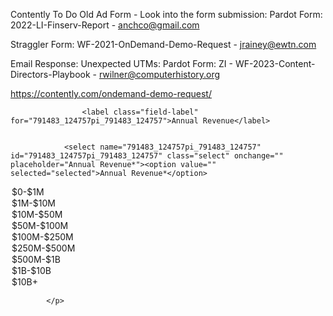 Contently To Do
Old Ad Form - Look into the form submission:
	Pardot Form: 2022-LI-Finserv-Report - anchco@gmail.com

Straggler Form: 
WF-2021-OnDemand-Demo-Request - jrainey@ewtn.com

Email Response:
Unexpected UTMs: Pardot Form: ZI - WF-2023-Content-Directors-Playbook - rwilner@computerhistory.org


https://contently.com/ondemand-demo-request/
<script src="https://x.clearbitjs.com/v2/pk_dee227d8313a9fbb99ad4c929fb26c18/tracking.min.js" async=""></script>
<script async="" src="https://x.clearbitjs.com/v1/pk_dee227d8313a9fbb99ad4c929fb26c18/forms.js?page_path=%2Fondemand-demo-request%2F"></script>
<script src="https://x.clearbitjs.com/v2/pk_dee227d8313a9fbb99ad4c929fb26c18/destinations.min.js" async=""></script>


<script src="https://tag.clearbitscripts.com/v1/pk_dee227d8313a9fbb99ad4c929fb26c18/tags.js"></script>
<script async="" src="https://x.clearbitjs.com/v1/pk_dee227d8313a9fbb99ad4c929fb26c18/forms.js?page_path=%2Fl%2F791483%2F2021-05-18%2F2jpplq"></script>
<script src="https://x.clearbitjs.com/v2/pk_dee227d8313a9fbb99ad4c929fb26c18/destinations.min.js" async=""></script>
<script src="https://go.pardot.com/l/791483/2019-08-13/6pg/791483/1211/iframeResizer.contentWindow.min.js"></script>

<p class="form-field  Clearbit_Estimated_Annual_Reve pd-select required    " style="display: none;">
				
					<label class="field-label" for="791483_124757pi_791483_124757">Annual Revenue</label>
				
				
				<select name="791483_124757pi_791483_124757" id="791483_124757pi_791483_124757" class="select" onchange="" placeholder="Annual Revenue*"><option value="" selected="selected">Annual Revenue*</option>
<option value="834097">$0-$1M</option>
<option value="834099">$1M-$10M</option>
<option value="834101">$10M-$50M</option>
<option value="834103">$50M-$100M</option>
<option value="834105">$100M-$250M</option>
<option value="834107">$250M-$500M</option>
<option value="834109">$500M-$1B</option>
<option value="834111">$1B-$10B</option>
<option value="834113">$10B+</option>
</select>
				
				
			</p>







<!-- Clearbit code to be removed *** Clearbit code to be removed -->
<script src="https://tag.clearbitscripts.com/v1/pk_dee227d8313a9fbb99ad4c929fb26c18/tags.js"></script>
<!-- Clearbit code to be removed ***  Clearbit code to be removed -->
<!-- End IMG Changes-->
